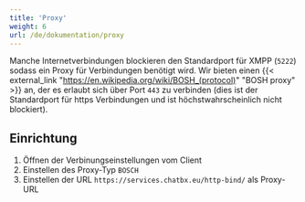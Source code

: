 ```yaml
---
title: 'Proxy'
weight: 6
url: /de/dokumentation/proxy
---
```


Manche Internetverbindungen blockieren den Standardport für XMPP (`5222`) sodass ein Proxy für Verbindungen benötigt wird. Wir bieten einen {{< external_link "https://en.wikipedia.org/wiki/BOSH_(protocol)" "BOSH proxy" >}} an, der es erlaubt sich über Port `443` zu verbinden (dies ist der Standardport für https Verbindungen und ist höchstwahrscheinlich nicht blockiert).

## Einrichtung

1. Öffnen der Verbinungseinstellungen vom Client
2. Einstellen des Proxy-Typ `BOSCH`
3. Einstellen der URL `https://services.chatbx.eu/http-bind/` als Proxy-URL
